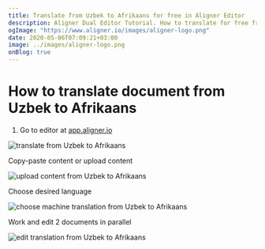 ```yaml
---
title: Translate from Uzbek to Afrikaans for free in Aligner Editor
description: Aligner Dual Editor Tutorial. How to translate for free from Uzbek to Afrikaans. Aligner is multilingual document management platform. 
ogImage: "https://www.aligner.io/images/aligner-logo.png"
date: 2020-05-06T07:09:21+03:00
image: ../images/aligner-logo.png
onBlog: true
---
```


# How to translate document from Uzbek to Afrikaans

1. Go to editor at [app.aligner.io](https://app.aligner.io "Aligner App web page")

![translate from Uzbek to Afrikaans](../aligner-blank-editor.png "translate from Uzbek to Afrikaans")

Copy-paste content or upload content

![upload content from Uzbek to Afrikaans](../aligner-uploaded-document.png "upload content from Uzbek to Afrikaans")

Choose desired language

![choose machine translation from Uzbek to Afrikaans](../aligner-language-dropdown.png "choose machine translation from Uzbek to Afrikaans")

Work and edit 2 documents in parallel

![edit translation from Uzbek to Afrikaans](../aligner-double-sitded-editor.png "edit translation from Uzbek to Afrikaans")

